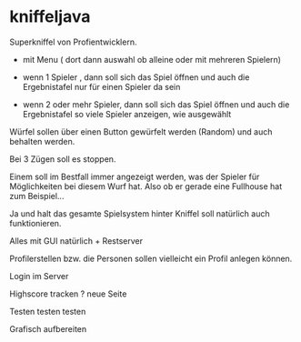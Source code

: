 # kniffeljava

Superkniffel von Profientwicklern. 

- mit Menu 
( dort dann auswahl ob alleine oder mit mehreren Spielern) 

- wenn 1 Spieler , 
dann soll sich das Spiel öffnen und auch die Ergebnistafel nur für einen Spieler da sein 

- wenn 2 oder mehr Spieler, 
dann soll sich das Spiel öffnen und auch die Ergebnistafel so viele Spieler anzeigen, wie ausgewählt 

Würfel sollen über einen Button gewürfelt werden (Random) und auch behalten werden. 

Bei 3 Zügen soll es stoppen. 

Einem soll im Bestfall immer angezeigt werden, was der Spieler für Möglichkeiten bei diesem Wurf hat. 
Also ob er gerade eine Fullhouse hat zum Beispiel... 

Ja und halt das gesamte Spielsystem hinter Kniffel soll natürlich auch funktionieren. 

Alles mit GUI natürlich + Restserver

Profilerstellen bzw. die Personen sollen vielleicht ein Profil anlegen können.

Login im Server

Highscore tracken ? neue Seite

Testen testen testen

Grafisch aufbereiten


